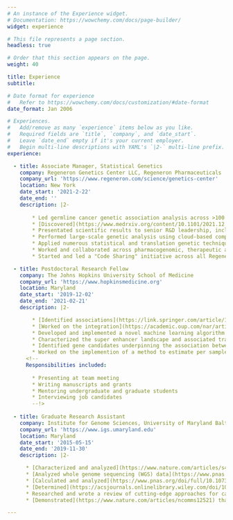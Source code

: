 ```yaml
---
# An instance of the Experience widget.
# Documentation: https://wowchemy.com/docs/page-builder/
widget: experience

# This file represents a page section.
headless: true

# Order that this section appears on the page.
weight: 40

title: Experience
subtitle:

# Date format for experience
#   Refer to https://wowchemy.com/docs/customization/#date-format
date_format: Jan 2006

# Experiences.
#   Add/remove as many `experience` items below as you like.
#   Required fields are `title`, `company`, and `date_start`.
#   Leave `date_end` empty if it's your current employer.
#   Begin multi-line descriptions with YAML's `|2-` multi-line prefix.
experience:

  - title: Associate Manager, Statistical Genetics
    company: Regeneron Genetics Center LLC, Regeneron Pharmaceuticals
    company_url: 'https://www.regeneron.com/science/genetics-center'
    location: New York
    date_start: '2021-2-22'
    date_end: ''
    description: |2-
    
        * Led germline cancer genetic association analysis across >100 EHR derived cancer phenotypes, which led to >3 patent filings within my first 18 months
        * [Discovered](https://www.medrxiv.org/content/10.1101/2021.12.29.21268342v1) >20 novel germline genetic loci associated with clonal hematopoiesis of indeterminate potential (CHIP), including multiple independent protective missense variant associations supportive of therapeutic target potential
        * Presentated scientific results to senior R&D leadership, including company co-founder and CSO
        * Performed large-scale genetic analysis using cloud-based computational infrastructure (e.g. AWS, DNANexus), and developed >5 DNANexus applets as components of genetic data processing pipelines
        * Applied numerous statistical and translation genetic techniques (e.g. GWAS, fine-mapping, regression and classification, meta analysis, genetic risk scores) for the analysis of genetic and phenotypic data
        * Worked and collaborated across pharmacogenomic, therapeutic area, clinical trial, and translational genetic teams as part of multiple interdisciplinary cancer projects
        * Started and led a "Code Sharing" initiative across all Regeneron Genetic Center analytical teams in order to increase computational learning, visibility, resource usage, and efficiency <!--I was invited to present on this effort to the Regenerone-wide data science community that encompasses hundreds of data scienctists across the entire company.--!>

  - title: Postdoctoral Research Fellow
    company: The Johns Hopkins University School of Medicine
    company_url: 'https://www.hopkinsmedicine.org'
    location: Maryland
    date_start: '2019-12-02'
    date_end: '2021-02-21'
    description: |2-

        * [Identified associations](https://link.springer.com/article/10.1186/s13073-021-00944-5) between latent patterns of immune checkpoint inhibitor response in melanoma and progression free survival
        * [Worked on the integration](https://academic.oup.com/nar/article/48/12/e68/5835820?login=true) of single cell transcriptomic and epigenomic sequencing data
        * Developed and implemented a novel machine learning algorithm that uses a top-scoring pairs (TSP) approach to perform regression
        * Characterized the super enhancer landscape and associated transcription factor enrichements in head and neck squamous cell carcinoma
        * Identified gene candidates underpinning the association between vitamin D and head and neck cancer
        * Worked on the implemention of a method to estimate per sample immunogenicity scores that derive from cancer-specific alternative splicing events
      <!--   
      Responsibilities included:
        
        * Presenting at team meeting
        * Writing manuscripts and grants
        * Mentoring undergraduate and graduate students
        * Interviewing job candidates
        --!>
        
  - title: Graduate Research Assistant
    company: Institute for Genome Sciences, University of Maryland Baltimore
    company_url: 'https://www.igs.umaryland.edu'
    location: Maryland
    date_start: '2015-05-15'
    date_end: '2019-11-30'
    description: |2-

      * [Characterized and analyzed](https://www.nature.com/articles/s41586-021-03205-y) genetic variant distributions from > 40,000 human genomes as part of the NHLBI TOPMed program
      * [Analyzed whole genome sequencing (WGS) data](https://www.pnas.org/doi/full/10.1073/pnas.1913157117) from > 1000 Samoan individuals to study the evolutionary history of modern Samoa
      * [Calculated and analyzed](https://www.pnas.org/doi/full/10.1073/pnas.1902766117) de novo mutation rates across ancestrally diverse human populations and discovered a mutation reduction in the Amish founder population
      * [Determined](https://acsjournals.onlinelibrary.wiley.com/doi/10.1002/cncr.32020) the genetic ancestry for 1018 common cancer cell line models and identified gene expression and mutation differences from ancestrally diverse cancer cell lines
      * Researched and wrote a review of cutting-edge approaches for cancer detection and treatment via non-invasive liquid biopsy
      * [Demonstrated](https://www.nature.com/articles/ncomms12521) that significant cost and time biases exist when performing clinical genetic variant prioritization on individuals with non-European ancestral backgrounds

---
```

